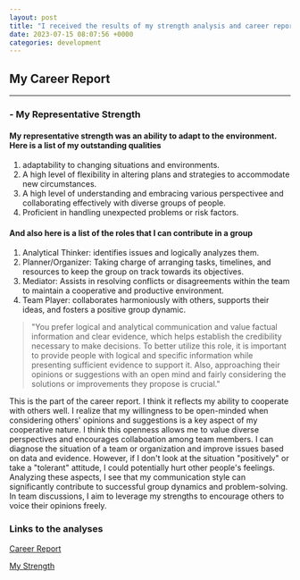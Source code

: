 ```yaml
---
layout: post
title: "I received the results of my strength analysis and career report!"
date: 2023-07-15 08:07:56 +0000
categories: development
---
```


## My Career Report

---

### - My Representative Strength

#### My representative strength was an **ability to adapt to the environment.** Here is a list of my outstanding qualities

1. adaptability to changing situations and environments.
2. A high level of flexibility in altering plans and strategies to accommodate new circumstances.
3. A high level of understanding and embracing various perspectivee and collaborating effectively with diverse groups of people.
4. Proficient in handling unexpected problems or risk factors.

#### And also here is a list of the **roles** that I can contribute in a group

1. Analytical Thinker: identifies issues and logically analyzes them.
2. Planner/Organizer: Taking charge of arranging tasks, timelines, and resources to keep the group on track towards its objectives.
3. Mediator: Assists in resolving conflicts or disagreements within the team to maintain a cooperative and productive environment.
4. Team Player: collaborates harmoniously with others, supports their ideas, and fosters a positive group dynamic.

> "You prefer logical and analytical communication and value factual information and clear evidence, which helps establish the credibility necessary to make decisions. To better utilize this role, it is important to provide people with logical and specific information while presenting sufficient evidence to support it. Also, approaching their opinions or suggestions with an open mind and fairly considering the solutions or improvements they propose is crucial."

This is the part of the career report. I think it reflects my ability to cooperate with others well. I realize that my willingness to be open-minded when considering others' opinions and suggestions is a key aspect of my cooperative nature. I think this openness allows me to value diverse perspectives and encourages collaboation among team members. I can diagnose the situation of a team or organization and improve issues based on data and evidence. However, if I don't look at the situation "positively" or take a "tolerant" attitude, I could potentially hurt other people's feelings. Analyzing these aspects, I see that my communication style can significantly contribute to successful group dynamics and problem-solving. In team discussions, I aim to leverage my strengths to encourage others to voice their opinions freely.

### Links to the analyses

[Career Report]("C:\Users\USER\Downloads\김서정-2023-07-13-1c41CAREER_REPORT16.pdf")

[My Strength]("C:\Users\USER\Downloads\김서정-2023-07-13-1c41PREMIUM_REPORT35.pdf")
